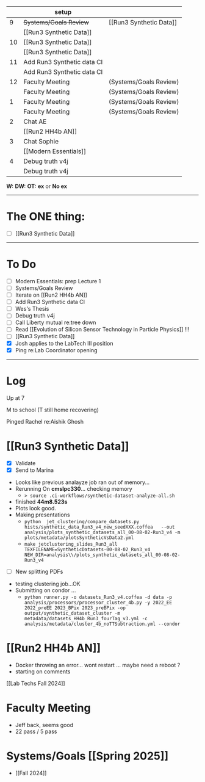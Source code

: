 
|     | setup                      |                         |
| --- | -------------------------- | ----------------------- |
| 9   | ~~Systems/Goals Review~~   | [[Run3 Synthetic Data]] |
|     | [[Run3 Synthetic Data]]    |                         |
| 10  | [[Run3 Synthetic Data]]    |                         |
|     | [[Run3 Synthetic Data]]    |                         |
| 11  | Add Run3 Synthetic data CI |                         |
|     | Add Run3 Synthetic data CI |                         |
| 12  | Faculty Meeting            | (Systems/Goals Review)  |
|     | Faculty Meeting            | (Systems/Goals Review)  |
| 1   | Faculty Meeting            | (Systems/Goals Review)  |
|     | Faculty Meeting            | (Systems/Goals Review)  |
| 2   | Chat AE                    |                         |
|     | [[Run2 HH4b AN]]           |                         |
| 3   | Chat Sophie                |                         |
|     | [[Modern Essentials]]      |                         |
| 4   | Debug truth v4j            |                         |
|     | Debug truth v4j            |                         |

**W:**
**DW:**
**OT:**
**ex** or **No ex**

---
# The ONE thing: 
- [ ] [[Run3 Synthetic Data]]

---
# To Do

- [ ] Modern Essentials: prep Lecture 1
- [ ] Systems/Goals Review
- [ ] Iterate on [[Run2 HH4b AN]]
- [ ] Add Run3 Synthetic data CI
- [ ] Wes's Thesis
- [ ] Debug truth v4j
- [ ] Call Liberty mutual re:tree down
- [ ] Read [[Evolution of Silicon Sensor Technology in Particle Physics]] !!!
- [ ] [[Run3 Synthetic Data]]
- [x] Josh applies to the LabTech III position
- [x] Ping re:Lab Coordinator opening

---

# Log

Up at 7 

M to school (T still home recovering)

Pinged Rachel re:Aishik Ghosh

#  [[Run3 Synthetic Data]]
- [x] Validate
- [x] Send to Marina
- Looks like previous analayze job ran out of memory...
- Rerunning  On **cmslpc330**... checking memory
	- `> source .ci-workflows/synthetic-dataset-analyze-all.sh`
- finished **44m8.523s**
- Plots look good.
- Making presentations
	- `python  jet_clustering/compare_datasets.py  hists/synthetic_data_Run3_v4_new_seedXXX.coffea   --out analysis/plots_synthetic_datasets_all_00-08-02-Run3_v4 -m plots/metadata/plotsSyntheticVsData2.yml`
	- `make jetclustering_slides_Run3_all TEXFILENAME=SyntheticDatasets-00-08-02_Run3_v4 NEW_DIR=analysis\\/plots_synthetic_datasets_all_00-08-02-Run3_v4`
- [ ] New splitting PDFs
- testing clustering job...OK
- Submitting on condor ...
	- `python runner.py -o datasets_Run3_v4.coffea -d data -p analysis/processors/processor_cluster_4b.py -y 2022_EE 2022_preEE 2023_BPix 2023_preBPix -op output/synthetic_dataset_cluster -m metadata/datasets_HH4b_Run3_fourTag_v3.yml -c analysis/metadata/cluster_4b_noTTSubtraction.yml --condor`

# [[Run2 HH4b AN]]
- Docker throwing an error... wont restart ... maybe need a reboot ?
- starting on comments

[[Lab Techs Fall 2024]]


# Faculty Meeting 
- Jeff back, seems good
- 22 pass / 5 pass

# Systems/Goals [[Spring 2025]]
- [[Fall 2024]]
